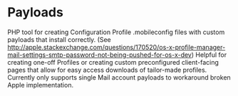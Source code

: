 # Payloads
PHP tool for creating Configuration Profile .mobileconfig files with custom payloads that install correctly. (See http://apple.stackexchange.com/questions/170520/os-x-profile-manager-mail-settings-smtp-password-not-being-pushed-for-os-x-dev)
Helpful for creating one-off Profiles or creating custom preconfigured client-facing pages that allow for easy access downloads of tailor-made profiles.
Currently only supports single Mail account payloads to workaround broken Apple implementation.
